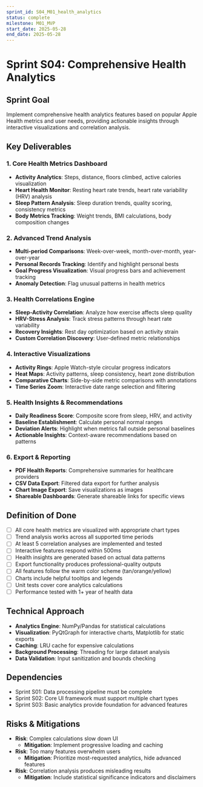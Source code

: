 ```yaml
---
sprint_id: S04_M01_health_analytics
status: complete
milestone: M01_MVP
start_date: 2025-05-28
end_date: 2025-05-28
---
```


# Sprint S04: Comprehensive Health Analytics

## Sprint Goal
Implement comprehensive health analytics features based on popular Apple Health metrics and user needs, providing actionable insights through interactive visualizations and correlation analysis.

## Key Deliverables

### 1. Core Health Metrics Dashboard
- **Activity Analytics**: Steps, distance, floors climbed, active calories visualization
- **Heart Health Monitor**: Resting heart rate trends, heart rate variability (HRV) analysis
- **Sleep Pattern Analysis**: Sleep duration trends, quality scoring, consistency metrics
- **Body Metrics Tracking**: Weight trends, BMI calculations, body composition changes

### 2. Advanced Trend Analysis
- **Multi-period Comparisons**: Week-over-week, month-over-month, year-over-year
- **Personal Records Tracking**: Identify and highlight personal bests
- **Goal Progress Visualization**: Visual progress bars and achievement tracking
- **Anomaly Detection**: Flag unusual patterns in health metrics

### 3. Health Correlations Engine
- **Sleep-Activity Correlation**: Analyze how exercise affects sleep quality
- **HRV-Stress Analysis**: Track stress patterns through heart rate variability
- **Recovery Insights**: Rest day optimization based on activity strain
- **Custom Correlation Discovery**: User-defined metric relationships

### 4. Interactive Visualizations
- **Activity Rings**: Apple Watch-style circular progress indicators
- **Heat Maps**: Activity patterns, sleep consistency, heart zone distribution
- **Comparative Charts**: Side-by-side metric comparisons with annotations
- **Time Series Zoom**: Interactive date range selection and filtering

### 5. Health Insights & Recommendations
- **Daily Readiness Score**: Composite score from sleep, HRV, and activity
- **Baseline Establishment**: Calculate personal normal ranges
- **Deviation Alerts**: Highlight when metrics fall outside personal baselines
- **Actionable Insights**: Context-aware recommendations based on patterns

### 6. Export & Reporting
- **PDF Health Reports**: Comprehensive summaries for healthcare providers
- **CSV Data Export**: Filtered data export for further analysis
- **Chart Image Export**: Save visualizations as images
- **Shareable Dashboards**: Generate shareable links for specific views

## Definition of Done
- [ ] All core health metrics are visualized with appropriate chart types
- [ ] Trend analysis works across all supported time periods
- [ ] At least 5 correlation analyses are implemented and tested
- [ ] Interactive features respond within 500ms
- [ ] Health insights are generated based on actual data patterns
- [ ] Export functionality produces professional-quality outputs
- [ ] All features follow the warm color scheme (tan/orange/yellow)
- [ ] Charts include helpful tooltips and legends
- [ ] Unit tests cover core analytics calculations
- [ ] Performance tested with 1+ year of health data

## Technical Approach
- **Analytics Engine**: NumPy/Pandas for statistical calculations
- **Visualization**: PyQtGraph for interactive charts, Matplotlib for static exports
- **Caching**: LRU cache for expensive calculations
- **Background Processing**: Threading for large dataset analysis
- **Data Validation**: Input sanitization and bounds checking

## Dependencies
- Sprint S01: Data processing pipeline must be complete
- Sprint S02: Core UI framework must support multiple chart types
- Sprint S03: Basic analytics provide foundation for advanced features

## Risks & Mitigations
- **Risk**: Complex calculations slow down UI
  - **Mitigation**: Implement progressive loading and caching
- **Risk**: Too many features overwhelm users
  - **Mitigation**: Prioritize most-requested analytics, hide advanced features
- **Risk**: Correlation analysis produces misleading results
  - **Mitigation**: Include statistical significance indicators and disclaimers